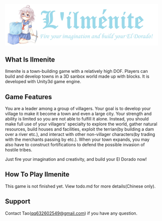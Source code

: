 
﻿![avatar](logo.jpg)

## What Is Ilmenite

Ilmenite is a town-building game with a relatively high DOF. Players can build and develop towns in a 3D sanbox world made up with blocks.
It is developed with Unity3d game engine.

## Game Features

You are a leader among a group of villagers. Your goal is to develop your village to make it become a town and even a large city. Your strength and ability is limited so you are not able to fulfill it alone. Instead, you should make full use of your villagers' specialty to explore the world, gather natural resources, build houses and facilities, exploit the terrian(by building a dam over a river etc.), and interact with other non-villager characters(by trading with the merchants passing by etc.). When your town expands, you may also have to construct fortifications to defend the possible invasion of hostile tribes.

Just fire your imagination and creativity, and build your El Dorado now!

## How To Play Ilmenite

This game is not finished yet.
View todo.md for more details(Chinese only).

## Support

Contact Tao(qq632602549@gmail.com) if you have any question.
